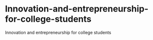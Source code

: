 # Innovation-and-entrepreneurship-for-college-students
Innovation and entrepreneurship for college students
